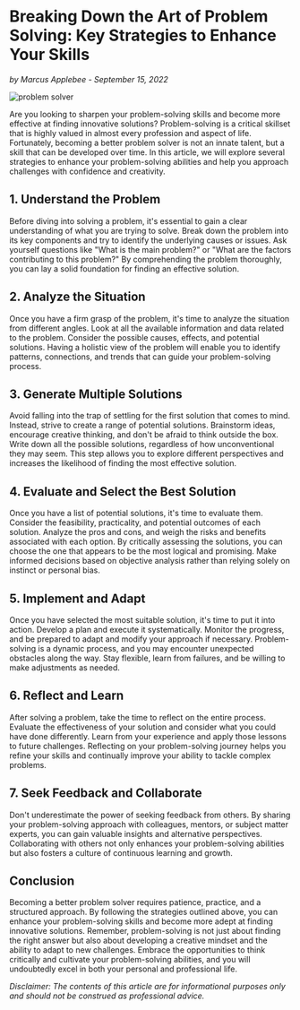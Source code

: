 # **Breaking Down the Art of Problem Solving: Key Strategies to Enhance Your Skills**

*by Marcus Applebee - September 15, 2022*

![problem solver](image-link)

Are you looking to sharpen your problem-solving skills and become more effective at finding innovative solutions? Problem-solving is a critical skillset that is highly valued in almost every profession and aspect of life. Fortunately, becoming a better problem solver is not an innate talent, but a skill that can be developed over time. In this article, we will explore several strategies to enhance your problem-solving abilities and help you approach challenges with confidence and creativity.

## **1. Understand the Problem**

Before diving into solving a problem, it's essential to gain a clear understanding of what you are trying to solve. Break down the problem into its key components and try to identify the underlying causes or issues. Ask yourself questions like "What is the main problem?" or "What are the factors contributing to this problem?" By comprehending the problem thoroughly, you can lay a solid foundation for finding an effective solution.

## **2. Analyze the Situation**

Once you have a firm grasp of the problem, it's time to analyze the situation from different angles. Look at all the available information and data related to the problem. Consider the possible causes, effects, and potential solutions. Having a holistic view of the problem will enable you to identify patterns, connections, and trends that can guide your problem-solving process.

## **3. Generate Multiple Solutions**

Avoid falling into the trap of settling for the first solution that comes to mind. Instead, strive to create a range of potential solutions. Brainstorm ideas, encourage creative thinking, and don't be afraid to think outside the box. Write down all the possible solutions, regardless of how unconventional they may seem. This step allows you to explore different perspectives and increases the likelihood of finding the most effective solution.

## **4. Evaluate and Select the Best Solution**

Once you have a list of potential solutions, it's time to evaluate them. Consider the feasibility, practicality, and potential outcomes of each solution. Analyze the pros and cons, and weigh the risks and benefits associated with each option. By critically assessing the solutions, you can choose the one that appears to be the most logical and promising. Make informed decisions based on objective analysis rather than relying solely on instinct or personal bias.

## **5. Implement and Adapt**

Once you have selected the most suitable solution, it's time to put it into action. Develop a plan and execute it systematically. Monitor the progress, and be prepared to adapt and modify your approach if necessary. Problem-solving is a dynamic process, and you may encounter unexpected obstacles along the way. Stay flexible, learn from failures, and be willing to make adjustments as needed.

## **6. Reflect and Learn**

After solving a problem, take the time to reflect on the entire process. Evaluate the effectiveness of your solution and consider what you could have done differently. Learn from your experience and apply those lessons to future challenges. Reflecting on your problem-solving journey helps you refine your skills and continually improve your ability to tackle complex problems.

## **7. Seek Feedback and Collaborate**

Don't underestimate the power of seeking feedback from others. By sharing your problem-solving approach with colleagues, mentors, or subject matter experts, you can gain valuable insights and alternative perspectives. Collaborating with others not only enhances your problem-solving abilities but also fosters a culture of continuous learning and growth.

## **Conclusion**

Becoming a better problem solver requires patience, practice, and a structured approach. By following the strategies outlined above, you can enhance your problem-solving skills and become more adept at finding innovative solutions. Remember, problem-solving is not just about finding the right answer but also about developing a creative mindset and the ability to adapt to new challenges. Embrace the opportunities to think critically and cultivate your problem-solving abilities, and you will undoubtedly excel in both your personal and professional life.

*Disclaimer: The contents of this article are for informational purposes only and should not be construed as professional advice.*